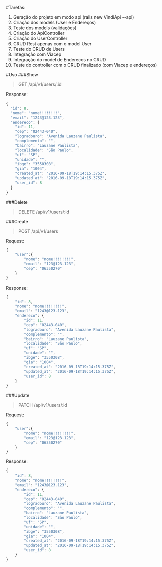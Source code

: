#Tarefas:
1. Geração do projeto em modo api (rails new VindiApi --api)
2. Criação dos models (User e Endereços)
3. Teste dos models (validações)
4. Criação do ApiController
5. Criação do UserController
6. CRUD Rest apenas com o model User
7. Teste do CRUD de Users
8. Integração com Viacep
9. Integração do model de Enderecos no CRUD
10. Teste do controller com o CRUD finalizado (com Viacep e endereços)

#Uso
###Show
>GET /api/v1/users/:id

Response:
```javascript
{
  "id": 8,
  "nome": "nome!!!!!!!!",
  "email": "1243@123.123",
  "endereco": {
    "id": 11,
    "cep": "02443-040",
    "logradouro": "Avenida Lauzane Paulista",
    "complemento": "",
    "bairro": "Lauzane Paulista",
    "localidade": "São Paulo",
    "uf": "SP",
    "unidade": "",
    "ibge": "3550308",
    "gia": "1004",
    "created_at": "2016-09-18T19:14:15.375Z",
    "updated_at": "2016-09-18T19:14:15.375Z",
    "user_id": 8
  }
}
```

###Delete
>DELETE /api/v1/users/:id

###Create
>POST /api/v1/users

Request:
```javascript
{
	"user":{
		"nome": "nome!!!!!!!!", 
		"email": "123@123.123", 
		"cep": "06350270" 
	}
}
```

Response:
```javascript
{
    "id": 8,
    "nome": "nome!!!!!!!!",
    "email": "1243@123.123",
    "endereco": {
        "id": 11,
        "cep": "02443-040",
        "logradouro": "Avenida Lauzane Paulista",
        "complemento": "",
        "bairro": "Lauzane Paulista",
        "localidade": "São Paulo",
        "uf": "SP",
        "unidade": "",
        "ibge": "3550308",
        "gia": "1004",
        "created_at": "2016-09-18T19:14:15.375Z",
        "updated_at": "2016-09-18T19:14:15.375Z",
        "user_id": 8
    }
}
```

###Update
>PATCH /api/v1/users/:id

Request:
```javascript
{
	"user":{
		"nome": "nome!!!!!!!!", 
		"email": "123@123.123", 
		"cep": "06350270" 
	}
}
```

Response:
```javascript
{
    "id": 8,
    "nome": "nome!!!!!!!!",
    "email": "1243@123.123",
    "endereco": {
        "id": 11,
        "cep": "02443-040",
        "logradouro": "Avenida Lauzane Paulista",
        "complemento": "",
        "bairro": "Lauzane Paulista",
        "localidade": "São Paulo",
        "uf": "SP",
        "unidade": "",
        "ibge": "3550308",
        "gia": "1004",
        "created_at": "2016-09-18T19:14:15.375Z",
        "updated_at": "2016-09-18T19:14:15.375Z",
        "user_id": 8
    }
}
```
